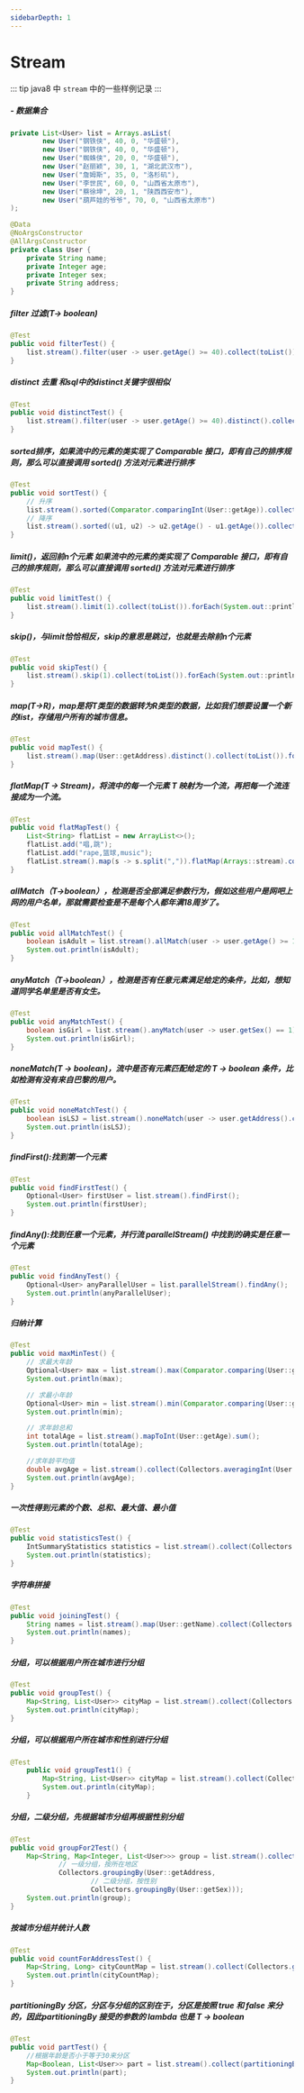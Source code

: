 ```yaml
---
sidebarDepth: 1
---
```


# Stream
::: tip
java8 中 `stream` 中的一些样例记录
:::


##### - 数据集合
```java
private List<User> list = Arrays.asList(
        new User("钢铁侠", 40, 0, "华盛顿"),
        new User("钢铁侠", 40, 0, "华盛顿"),
        new User("蜘蛛侠", 20, 0, "华盛顿"),
        new User("赵丽颖", 30, 1, "湖北武汉市"),
        new User("詹姆斯", 35, 0, "洛杉矶"),
        new User("李世民", 60, 0, "山西省太原市"),
        new User("蔡徐坤", 20, 1, "陕西西安市"),
        new User("葫芦娃的爷爷", 70, 0, "山西省太原市")
);

@Data
@NoArgsConstructor
@AllArgsConstructor
private class User {
    private String name;
    private Integer age;
    private Integer sex;
    private String address;
}
```

##### filter 过滤(T-> boolean)
```java
@Test
public void filterTest() {
    list.stream().filter(user -> user.getAge() >= 40).collect(toList()).forEach(System.out::println);
}
```

##### distinct 去重 和sql中的distinct关键字很相似
```java
@Test
public void distinctTest() {
    list.stream().filter(user -> user.getAge() >= 40).distinct().collect(toList()).forEach(System.out::println);
}
```

##### sorted排序，如果流中的元素的类实现了 Comparable 接口，即有自己的排序规则，那么可以直接调用 sorted() 方法对元素进行排序
```java
@Test
public void sortTest() {
    // 升序
    list.stream().sorted(Comparator.comparingInt(User::getAge)).collect(toList()).forEach(System.out::println);
    // 降序
    list.stream().sorted((u1, u2) -> u2.getAge() - u1.getAge()).collect(toList()).forEach(System.out::println);
}
```
##### limit()，返回前n个元素 如果流中的元素的类实现了 Comparable 接口，即有自己的排序规则，那么可以直接调用 sorted() 方法对元素进行排序
```java
@Test
public void limitTest() {
    list.stream().limit(1).collect(toList()).forEach(System.out::println);
}
```
##### skip()，与limit恰恰相反，skip的意思是跳过，也就是去除前n个元素
```java
@Test
public void skipTest() {
    list.stream().skip(1).collect(toList()).forEach(System.out::println);
}
```
##### map(T->R)，map是将T类型的数据转为R类型的数据，比如我们想要设置一个新的list，存储用户所有的城市信息。
```java
@Test
public void mapTest() {
    list.stream().map(User::getAddress).distinct().collect(toList()).forEach(System.out::println);
}
```
##### flatMap(T -> Stream)，将流中的每一个元素 T 映射为一个流，再把每一个流连接成为一个流。
```java
@Test
public void flatMapTest() {
    List<String> flatList = new ArrayList<>();
    flatList.add("唱,跳");
    flatList.add("rape,篮球,music");
    flatList.stream().map(s -> s.split(",")).flatMap(Arrays::stream).collect(toList()).forEach(System.out::println);
}
```
##### allMatch（T->boolean），检测是否全部满足参数行为，假如这些用户是网吧上网的用户名单，那就需要检查是不是每个人都年满18周岁了。
```java
@Test
public void allMatchTest() {
    boolean isAdult = list.stream().allMatch(user -> user.getAge() >= 18);
    System.out.println(isAdult);
}
```
##### anyMatch（T->boolean），检测是否有任意元素满足给定的条件，比如，想知道同学名单里是否有女生。
```java
@Test
public void anyMatchTest() {
    boolean isGirl = list.stream().anyMatch(user -> user.getSex() == 1);
    System.out.println(isGirl);
}
```
##### noneMatch(T -> boolean)，流中是否有元素匹配给定的 T -> boolean 条件，比如检测有没有来自巴黎的用户。
```java
@Test
public void noneMatchTest() {
    boolean isLSJ = list.stream().noneMatch(user -> user.getAddress().contains("巴黎"));
    System.out.println(isLSJ);
}

```
##### findFirst():找到第一个元素
```java
@Test
public void findFirstTest() {
    Optional<User> firstUser = list.stream().findFirst();
    System.out.println(firstUser);
}

```
##### findAny():找到任意一个元素，并行流 parallelStream() 中找到的确实是任意一个元素
```java
@Test
public void findAnyTest() {
    Optional<User> anyParallelUser = list.parallelStream().findAny();
    System.out.println(anyParallelUser);
}
```
##### 归纳计算
```java
@Test
public void maxMinTest() {
    // 求最大年龄
    Optional<User> max = list.stream().max(Comparator.comparing(User::getAge));
    System.out.println(max);

    // 求最小年龄
    Optional<User> min = list.stream().min(Comparator.comparing(User::getAge));
    System.out.println(min);

    // 求年龄总和
    int totalAge = list.stream().mapToInt(User::getAge).sum();
    System.out.println(totalAge);

    //求年龄平均值
    double avgAge = list.stream().collect(Collectors.averagingInt(User::getAge));
    System.out.println(avgAge);
}
```
##### 一次性得到元素的个数、总和、最大值、最小值
```java
@Test
public void statisticsTest() {
    IntSummaryStatistics statistics = list.stream().collect(Collectors.summarizingInt(User::getAge));
    System.out.println(statistics);
}
```
##### 字符串拼接
```java
@Test
public void joiningTest() {
    String names = list.stream().map(User::getName).collect(Collectors.joining(", ", "(", ")"));
    System.out.println(names);
}
```
##### 分组，可以根据用户所在城市进行分组
```java
@Test
public void groupTest() {
    Map<String, List<User>> cityMap = list.stream().collect(Collectors.groupingBy(User::getAddress));
    System.out.println(cityMap);
}
```
##### 分组，可以根据用户所在城市和性别进行分组
```java
@Test
    public void groupTest1() {
        Map<String, List<User>> cityMap = list.stream().collect(Collectors.groupingBy(u -> u.address + "_" + u.sex));
        System.out.println(cityMap);
    }
```
##### 分组，二级分组，先根据城市分组再根据性别分组
```java
@Test
public void groupFor2Test() {
    Map<String, Map<Integer, List<User>>> group = list.stream().collect(
            // 一级分组，按所在地区
            Collectors.groupingBy(User::getAddress,
                    // 二级分组，按性别
                    Collectors.groupingBy(User::getSex)));
    System.out.println(group);
}
```
##### 按城市分组并统计人数
```java
@Test
public void countForAddressTest() {
    Map<String, Long> cityCountMap = list.stream().collect(Collectors.groupingBy(User::getAddress, Collectors.counting()));
    System.out.println(cityCountMap);
}
```
##### partitioningBy 分区，分区与分组的区别在于，分区是按照 true 和 false 来分的，因此partitioningBy 接受的参数的 lambda 也是 T -> boolean
```java
@Test
public void partTest() {
    //根据年龄是否小于等于30来分区
    Map<Boolean, List<User>> part = list.stream().collect(partitioningBy(user -> user.getAge() <= 30));
    System.out.println(part);
}
```
